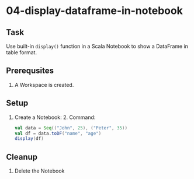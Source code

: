 # 04-display-dataframe-in-notebook

## Task
Use built-in `display()` function in a Scala Notebook to show a DataFrame in table format.

## Prerequsites
1. A Workspace is created.

## Setup
1. Create a Notebook:
	2. Command:
	```scala
	val data = Seq(("John", 25), ("Peter", 35))
	val df = data.toDF("name", "age")
	display(df)
	```

## Cleanup
1. Delete the Notebook

